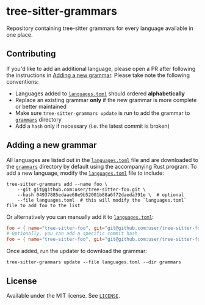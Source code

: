 # tree-sitter-grammars

Repository containing tree-sitter grammars for every language available in one place.

## Contributing

If you'd like to add an additional language, please open a PR after following the instructions in [Adding a new grammar](#adding-a-new-grammar). Please take note the following conventions:

- Languages added to [`languages.toml`](./languages.toml) should ordered **alphabetically**
- Replace an existing grammar **only** if the new grammar is more complete or better maintained
- Make sure `tree-sitter-grammars update` is run to add the grammar to [`grammars`](./grammars) directory
- Add a `hash` only if necessary (i.e. the latest commit is broken)

## Adding a new grammar

All languages are listed out in the [`languages.toml`](./languages.toml) file and are downloaded to the [`grammars`](./grammars) directory by default using the accompanying Rust program. To add a new language, modify the [`languages.toml`](./languages.toml) file to include:

```console
tree-sitter-grammars add --name foo \
    --git git@github.com:user/tree-sitter-foo.git \
    --hash 04937885edaae68e9b52001b88a6f72daeda391e \  # optional
    --file languages.toml  # this will modify the `languages.toml` file to add foo to the list
```

Or alternatively you can manually add it to [`languages.toml`](./languages.toml):

```toml
foo = { name="tree-sitter-foo", git="git@github.com:user/tree-sitter-foo.git" }
# Optionally, you can add a specific commit hash
foo = { name="tree-sitter-foo", git="git@github.com:user/tree-sitter-foo.git", hash="04937885edaae68e9b52001b88a6f72daeda391e" }
```

Once added, run the updater to download the grammar:

```console
tree-sitter-grammars update --file languages.toml --dir grammars
```

## License

Available under the MIT license. See [`LICENSE`](./LICENSE).
